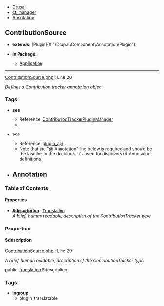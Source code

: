 
- [Drupal](../namespaces/drupal.md)
- [ct_manager](../namespaces/drupal-ct-manager.md)
- [Annotation](../namespaces/drupal-ct-manager-annotation.md)


## ContributionSource

- **extends**: [Plugin](# &quot;\Drupal\Component\Annotation\Plugin&quot;)

- **In Package**:
    - [Application](../packages/Application.md)
  


---





[ContributionSource.php](../files/web-modules-custom-ct-manager-src-annotation-contributionsource.md) : Line 20

*Defines a Contribution tracker annotation object.*




### Tags

- **see**
  - Reference: [ContributionTrackerPluginManager](# "\Drupal\ct_manager\ContributionTrackerPluginManager")
  - 
- **see**
  - Reference: [plugin_api](# "\Drupal\ct_manager\Annotation\plugin_api")
  - Note that the "@ Annotation" line below is required and should be the last
line in the docblock. It's used for discovery of Annotation definitions.

- **Annotation**
  - 





### Table of Contents









#### Properties
- **[$description](../classes/Drupal-ct-manager-Annotation-ContributionSource.md#description)**
         : [Translation](# "\Drupal\Core\Annotation\Translation")  
*A brief, human readable, description of the ContributionTracker type.*








### Properties

#### $description

[ContributionSource.php](../files/web-modules-custom-ct-manager-src-annotation-contributionsource.md) : Line 29

*A brief, human readable, description of the ContributionTracker type.*


public [Translation](# "\Drupal\Core\Annotation\Translation") $description



### Tags

- **ingroup**
  - plugin_translatable








